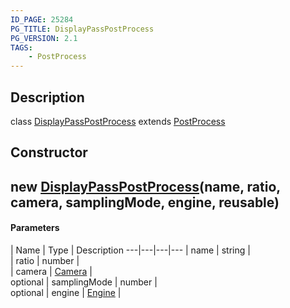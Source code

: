```yaml
---
ID_PAGE: 25284
PG_TITLE: DisplayPassPostProcess
PG_VERSION: 2.1
TAGS:
    - PostProcess
---
```

## Description

class [DisplayPassPostProcess](/classes/2.4/DisplayPassPostProcess) extends [PostProcess](/classes/2.4/PostProcess)



## Constructor

## new [DisplayPassPostProcess](/classes/2.4/DisplayPassPostProcess)(name, ratio, camera, samplingMode, engine, reusable)



#### Parameters
 | Name | Type | Description
---|---|---|---
 | name | string |    
 | ratio | number |    
 | camera | [Camera](/classes/2.4/Camera) |    
optional | samplingMode | number |    
optional | engine | [Engine](/classes/2.4/Engine) |    
